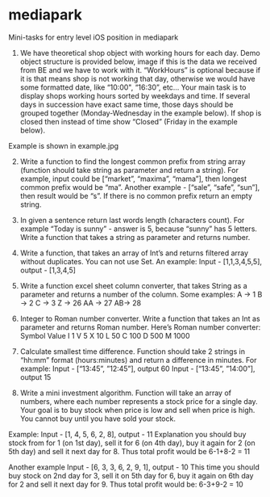 # mediapark
Mini-tasks for entry level iOS position in mediapark

1. We have theoretical shop object with working hours for each day. Demo object structure
is provided below, image if this is the data we received from BE and we have to work with
it. “WorkHours” is optional because if it is that means shop is not working that day,
otherwise we would have some formatted date, like “10:00", “16:30”, etc…
Your main task is to display shops working hours sorted by weekdays and time.
If several days in succession have exact same time, those days should be grouped
together (Monday-Wednesday in the example below).
If shop is closed then instead of time show “Closed” (Friday in the example below).

Example is shown in example.jpg

2. Write a function to find the longest common prefix from string array (function should
take string as parameter and return a string). For example, input could be [“market”,
“maxima”, “mama”], then longest common prefix would be “ma”. Another example -
[“sale”, “safe”, “sun”], then result would be “s”. If there is no common prefix return an
empty string.

3. In given a sentence return last words length (characters count). For example “Today is
sunny” - answer is 5, because “sunny” has 5 letters. Write a function that takes a 
string as parameter and returns number.

4. Write a function, that takes an array of Int’s and returns filtered array without
duplicates. You can not use Set. An example:
Input - [1,1,3,4,5,5], output - [1,3,4,5]

5. Write a function excel sheet column converter, that takes String as a parameter and
returns a number of the column. Some examples:
A -> 1
B -> 2
C -> 3
Z -> 26
AA -> 27
AB-> 28

6. Integer to Roman number converter. Write a function that takes an Int as parameter
and returns Roman number. Here’s Roman number converter:
Symbol Value
I 1
V 5
X 10
L 50
C 100
D 500
M 1000

7. Calculate smallest time difference. Function should take 2 strings in “hh:mm” format
(hours:minutes) and return a difference in minutes. For example:
Input - [“13:45”, ”12:45”], output 60
Input - [“13:45”, ”14:00”], output 15

8. Write a mini investment algorithm. Function will take an array of numbers, where each
number represents a stock price for a single day. Your goal is to buy stock when price
is low and sell when price is high. You cannot buy until you have sold your stock.

Example:
Input - [1, 4, 5, 6, 2, 8], output - 11
Explanation you should buy stock from for 1 (on 1st day), sell it for 6 (on 4th day), buy
it again for 2 (on 5th day) and sell it next day for 8. Thus total profit would be 6-1+8-2
= 11

Another example
Input - [6, 3, 3, 6, 2, 9, 1], output - 10
This time you should buy stock on 2nd day for 3, sell it on 5th day for 6, buy it again
on 6th day for 2 and sell it next day for 9. Thus total profit would be: 6-3+9-2 = 10
